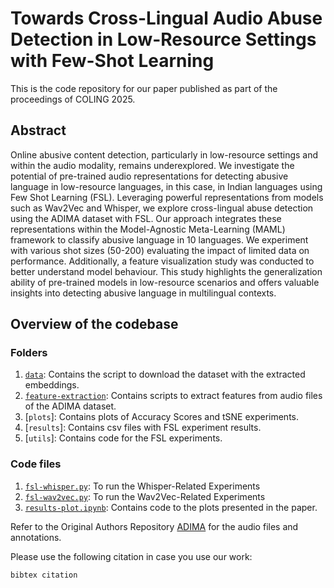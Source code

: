 # Towards Cross-Lingual Audio Abuse Detection in Low-Resource Settings with Few-Shot Learning

This is the code repository for our paper published as part of the proceedings of COLING 2025.

## Abstract

Online abusive content detection, particularly in low-resource settings and within the audio modality, remains underexplored. We investigate the potential of pre-trained audio representations for detecting abusive language in low-resource languages, in this case, in Indian languages using Few Shot Learning (FSL). Leveraging powerful representations from models such as Wav2Vec and Whisper, we explore cross-lingual abuse detection using the ADIMA dataset with FSL. Our approach integrates these representations within the Model-Agnostic Meta-Learning (MAML) framework to classify abusive language in 10 languages. We experiment with various shot sizes (50-200) evaluating the impact of limited data on performance. Additionally, a feature visualization study was conducted to better understand model behaviour. This study highlights the generalization ability of pre-trained models in low-resource scenarios and offers valuable insights into detecting abusive language in multilingual contexts.


## Overview of the codebase

### Folders

1. [```data```](/data): Contains the script to download the dataset with the extracted embeddings.
2. [```feature-extraction```](/feature-extraction/): Contains scripts to extract features from audio files of the ADIMA dataset.
3. [```plots```]: Contains plots of Accuracy Scores and tSNE experiments.
3. [```results```]: Contains csv files with FSL experiment results.
3. [```utils```]: Contains code for the FSL experiments.

### Code files
1. [```fsl-whisper.py```](/fsl-whisper.py): To run the Whisper-Related Experiments
2. [```fsl-wav2vec.py```](/fsl-wav2vec.py): To run the Wav2Vec-Related Experiments
3. [```results-plot.ipynb```](/results-plot.ipynb): Contains code to the plots presented in the paper.


Refer to the Original Authors Repository [ADIMA](https://github.com/ShareChatAI/ADIMA) for the audio files and annotations.

Please use the following citation in case you use our work:
```
bibtex citation
```